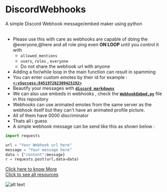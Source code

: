 # DiscordWebhooks
A simple Discord Webhook message/embed maker using python
</br>
</br>
* Please use this with care as webhooks are capable of doing the @everyone,@here and all role ping even **ON LOOP** until you control it with 
  * `allowed_mentions` <br/>
  *  `users`, `roles` , `everyone`
  *  Do not share the webhook url with anyone
* Adding a for/while loop in the main function can result in spamming  <br/>
* You can enter custom emotes by their id for example : [**`<:vSuccess:845197262309425192>`**](https://discord.com/developers/docs/resources/emoji)
* Beautify your messages with [**`discord markdowns`**](https://support.discord.com/hc/en-us/articles/210298617-Markdown-Text-101-Chat-Formatting-Bold-Italic-Underline-) 
* We can also use embeds in webhooks , check the [**`WebhookEmbed.py`**](https://github.com/SenseiQt07/Discord-Webhooks/blob/main/WebhookEmbed.py) file in this repository
* Webhooks can use animated emotes from the same server as the webhook itself but they can't have an animated profile picture.
* All of them have 0000 discriminator
* Thats all i guess 
* A simple webhook message can be send like this as shown below : 
```py
import requests

url = "Your Webhook url here"
message = "Your message here"
data = {"content":message}
r = requests.post(url,data=data)
```


[Click here to know More](https://support.discord.com/hc/en-us/articles/228383668-Intro-to-Webhooks)<br/>
[Click to see all resources](https://discord.com/developers/docs/resources/webhook)

![alt text](https://hackaday.com/wp-content/uploads/2018/02/discord-python-webhooks-featured.jpg?w=800)
